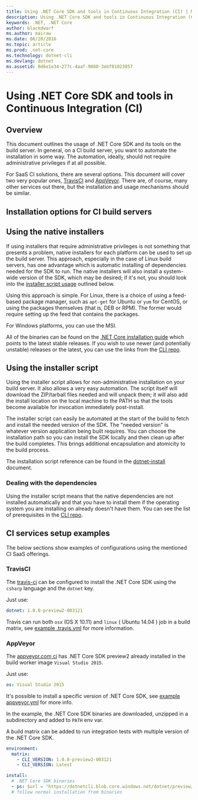 ```yaml
---
title: Using .NET Core SDK and tools in Continuous Integration (CI) | Microsoft Docs
description: Using .NET Core SDK and tools in Continuous Integration (CI)
keywords: .NET, .NET Core
author: blackdwarf
ms.author: mairaw
ms.date: 06/20/2016
ms.topic: article
ms.prod: .net-core
ms.technology: dotnet-cli
ms.devlang: dotnet
ms.assetid: 0d6e1e34-277c-4aaf-9880-3ebf81023857
---
```


# Using .NET Core SDK and tools in Continuous Integration (CI)

## Overview
This document outlines the usage of .NET Core SDK and its tools on the build server. In general, on a CI build server, 
you want to automate the installation in some way. The automation, ideally, should not require administrative 
privileges if at all possible. 

For SaaS CI solutions, there are several options. This document will cover two very popular ones, [TravisCI](https://travis-ci.org/) and 
[AppVeyor](https://www.appveyor.com/). There are, of course, many other services out there, but the installation and 
usage mechanisms should be similar.

## Installation options for CI build servers

## Using the native installers
If using installers that require administrative privileges is not something that presents a problem, native installers for 
each platform can be used to set up the build server. This approach, especially in the case of Linux build servers, has 
one advantage which is automatic installing of dependencies needed for the SDK to run. The native installers will also 
install a system-wide version of the SDK, which may be desired; if it's not, you should look into the 
[installer script usage](#using-the-installer-script) outlined below. 

Using this approach is simple. For Linux, there is a choice of using a feed-based package manager, such as `apt-get` for 
Ubuntu or `yum` for CentOS, or using the packages themselves (that is, DEB or RPM). The former would require setting up the 
feed that contains the packages.

For Windows platforms, you can use the MSI. 

All of the binaries can be found on the [.NET Core installation guide](https://www.microsoft.com/net/core/) which points to the 
latest stable releases. If you wish to use newer (and potentially unstable) releases or the latest, you can use the 
links from the [CLI repo](https://github.com/dotnet/cli). 

## Using the installer script
Using the installer script allows for non-administrative installation on your build server. It also allows a very easy 
automation. The script itself will download the ZIP/tarball files needed and will unpack them; it will also add the 
install location on the local machine to the PATH so that the tools become available for invocation immediately 
post-install. 

The installer script can easily be automated at the start of the build to fetch and install the needed version of the SDK. 
The "needed version" is whatever version application being built requires. You can choose the installation path so you 
can install the SDK locally and then clean up after the build completes. This brings additional encapsulation and 
atomicity to the build process. 

The installation script reference can be found in the [dotnet-install](dotnet-install-script.md) document. 

### Dealing with the dependencies
Using the installer script means that the native dependencies are not installed automatically and that you have to 
install them if the operating system you are installing on already doesn't have them. You can see the list of prerequisites 
in the [CLI repo](https://github.com/dotnet/core/blob/master/Documentation/prereqs.md). 

## CI services setup examples
The below sections show examples of configurations using the mentioned CI SaaS offerings. 

### TravisCI

The [travis-ci](https://travis-ci.org/) can be configured to install the .NET Core SDK using the `csharp` language and the `dotnet` key.

Just use:

```yaml
dotnet: 1.0.0-preview2-003121
```

Travis can run both `osx` (OS X 10.11) and `linux` ( Ubuntu 14.04 ) job in a build matrix, see [example .travis.yml](https://github.com/dotnet/docs/blob/master/.travis.yml) 
for more information.

### AppVeyor

The [appveyor.com ci](https://www.appveyor.com/) has .NET Core SDK preview2 already installed in the build worker image `Visual Studio 2015`.

Just use:

```yaml
os: Visual Studio 2015
```

It's possible to install a specific version of .NET Core SDK, see [example appveyor.yml](https://github.com/dotnet/docs/blob/master/appveyor.yml) 
for more info. 

In the example, the .NET Core SDK binaries are downloaded, unzipped in a subdirectory and added to `PATH` env var.

A build matrix can be added to run integration tests with multiple version of 
the .NET Core SDK.

```yaml
environment:
  matrix:
    - CLI_VERSION: 1.0.0-preview2-003121
    - CLI_VERSION: Latest

install:
  # .NET Core SDK binaries
  - ps: $url = "https://dotnetcli.blob.core.windows.net/dotnet/preview/Binaries/$($env:CLI_VERSION)/dotnet-dev-win-x64.$($env:CLI_VERSION.ToLower()).zip"
  # follow normal installation from binaries
```
